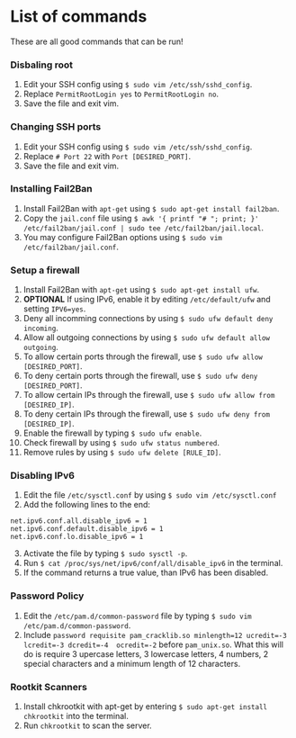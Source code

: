 # List of commands
These are all good commands that can be run!

### Disbaling root
  1. Edit your SSH config using `$ sudo vim /etc/ssh/sshd_config`.
  2. Replace `PermitRootLogin yes` to `PermitRootLogin no`.
  3. Save the file and exit vim.
  
### Changing SSH ports
  1. Edit your SSH config using `$ sudo vim /etc/ssh/sshd_config`.
  2. Replace `# Port 22` with `Port [DESIRED_PORT]`.
  3. Save the file and exit vim.

### Installing Fail2Ban
  1. Install Fail2Ban with `apt-get` using `$ sudo apt-get install fail2ban`.
  2. Copy the `jail.conf` file using `$ awk '{ printf "# "; print; }' /etc/fail2ban/jail.conf | sudo tee /etc/fail2ban/jail.local`.
  3. You may configure Fail2Ban options using `$ sudo vim /etc/fail2ban/jail.conf`.

### Setup a firewall
  1. Install Fail2Ban with `apt-get` using `$ sudo apt-get install ufw`.
  2. **OPTIONAL** If using IPv6, enable it by editing `/etc/default/ufw` and setting `IPV6=yes`.
  3. Deny all incomming connections by using `$ sudo ufw default deny incoming`.
  4. Allow all outgoing connections by using `$ sudo ufw default allow outgoing`.
  5. To allow certain ports through the firewall, use `$ sudo ufw allow [DESIRED_PORT]`.
  6. To deny certain ports through the firewall, use `$ sudo ufw deny [DESIRED_PORT]`.
  7. To allow certain IPs through the firewall, use `$ sudo ufw allow from [DESIRED_IP]`.
  8. To deny certain IPs through the firewall, use `$ sudo ufw deny from [DESIRED_IP]`.
  9. Enable the firewall by typing `$ sudo ufw enable`.
  10. Check firewall by using `$ sudo ufw status numbered`.
  11. Remove rules by using `$ sudo ufw delete [RULE_ID]`.
  
### Disabling IPv6
  1. Edit the file `/etc/sysctl.conf` by using `$ sudo vim /etc/sysctl.conf`
  2. Add the following lines to the end:
```
net.ipv6.conf.all.disable_ipv6 = 1
net.ipv6.conf.default.disable_ipv6 = 1
net.ipv6.conf.lo.disable_ipv6 = 1
```
  3. Activate the file by typing `$ sudo sysctl -p`.
  4. Run `$ cat /proc/sys/net/ipv6/conf/all/disable_ipv6` in the terminal.
  5. If the command returns a true value, than IPv6 has been disabled.
  
### Password Policy
  1. Edit the `/etc/pam.d/common-password` file by typing `$ sudo vim /etc/pam.d/common-password`.
  2. Include `password requisite pam_cracklib.so minlength=12 ucredit=-3 lcredit=-3 dcredit=-4  ocredit=-2` before `pam_unix.so`. What this will do is require 3 upercase letters, 3 lowercase letters, 4 numbers, 2 special characters and a minimum length of 12 characters.
  
### Rootkit Scanners
  1. Install chkrootkit with apt-get by entering `$ sudo apt-get install chkrootkit` into the terminal.
  2. Run `chkrootkit` to scan the server.
  

  
